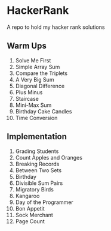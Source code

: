 # HackerRank
A repo to hold my hacker rank solutions

## Warm Ups
1. Solve Me First
2. Simple Array Sum
3. Compare the Triplets
4. A Very Big Sum
5. Diagonal Difference
6. Plus Minus
7. Staircase
8. Mini-Max Sum
9. Birthday Cake Candles
10. Time Conversion

## Implementation
1. Grading Students
2. Count Apples and Oranges
3. Breaking Records
4. Between Two Sets
5. Birthday
6. Divisible Sum Pairs
7. Migratory Birds
8. Kangaroo
9. Day of the Programmer
10. Bon Appetit
11. Sock Merchant
12. Page Count
